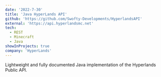 ```yaml
---
date: '2022-7-30'
title: 'Java HyperLands API'
github: 'https://github.com/Swofty-Developments/HyperlandsAPI'
external: 'https://api.hyperlandsmc.net'
tech:
  - REST
  - Minecraft
  - Java
showInProjects: true
company: 'HyperLands'
---
```


Lightweight and fully documented Java implementation of the Hyperlands Public API.